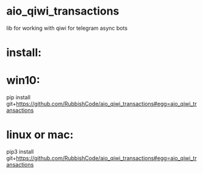 # aio_qiwi_transactions
lib for working with qiwi for telegram async bots

# install:
# win10:
pip install git+https://github.com/RubbishCode/aio_qiwi_transactions#egg=aio_qiwi_transactions




# linux or mac:
pip3 install git+https://github.com/RubbishCode/aio_qiwi_transactions#egg=aio_qiwi_transactions






